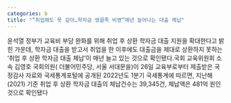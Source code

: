 ```yaml
---
categories: b
title: "“취업해도 못 갚아…학자금 영끌족 비명”매년 늘어나는 대출 체납"
---
```

 윤석열 정부가 교육비 부담 완화를 위해 취업 후 상환 학자금 대출 지원을 확대한다고 밝힌 가운데, 학자금 대출을 받고서 취업을 한 이후에도 대출금을 제대로 상환하지 못하는 ‘취업 후 상환 학자금 대출 체납’이 매년 늘고 있는 것으로 확인됐다.국회 교육위원회 소속 김영호 국회의원( 더불어민주당, 서울 서대문을)이 26일 교육부로부터 제출받은 국정감사 자료와 국세통계포털에 공개된 2022년도 1분기 국세통계에 따르면, 지난해(2021) 기준 취업 후 상환 학자금 대출의 체납건수는 39,345건, 체납액은 481억 원인 것으로 확인됐다